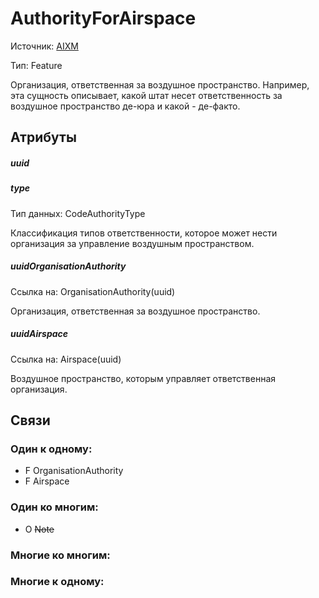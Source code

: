 AuthorityForAirspace
===============
Источник: [AIXM](https://extranet.eurocontrol.int/http://webprisme.cfmu.eurocontrol.int/aixmwiki_public/bin/view/AIXM/Class_AuthorityForAirspace)

Тип: Feature

Организация, ответственная за воздушное пространство.
Например, эта сущность описывает, какой штат несет ответственность за воздушное пространство де-юра и какой - де-факто.

## Атрибуты

##### uuid

##### type
Тип данных: CodeAuthorityType

Классификация типов ответственности, которое может нести организация за управление воздушным пространством.

##### uuidOrganisationAuthority
Ссылка на: OrganisationAuthority(uuid)

Организация, ответственная за воздушное пространство.

##### uuidAirspace
Ссылка на: Airspace(uuid)

Воздушное пространство, которым управляет ответственная организация.

## Связи

### Один к одному:

- F OrganisationAuthority
- F Airspace

### Один ко многим:

- O ~~Note~~

### Многие ко многим:

### Многие к одному:


